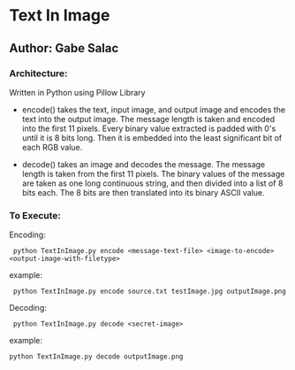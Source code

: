 # Text In Image

## Author: Gabe Salac

### Architecture:

Written in Python using Pillow Library

- encode() takes the text, input image, and output image and encodes the text into the output image. The message length is taken and encoded into the first 11 pixels. Every binary value extracted is padded with 0's until it is 8 bits long. Then it is embedded into the least significant bit of each RGB value.

- decode() takes an image and decodes the message. The message length is taken from the first 11 pixels. The binary values of the message are taken as one long continuous string, and then divided into a list of 8 bits each. The 8 bits are then translated into its binary ASCII value.


### To Execute:

Encoding:
```
 python TextInImage.py encode <message-text-file> <image-to-encode> <output-image-with-filetype>
```
example:
```
 python TextInImage.py encode source.txt testImage.jpg outputImage.png
```
Decoding:
```
 python TextInImage.py decode <secret-image>
```
example:
```
python TextInImage.py decode outputImage.png
```
